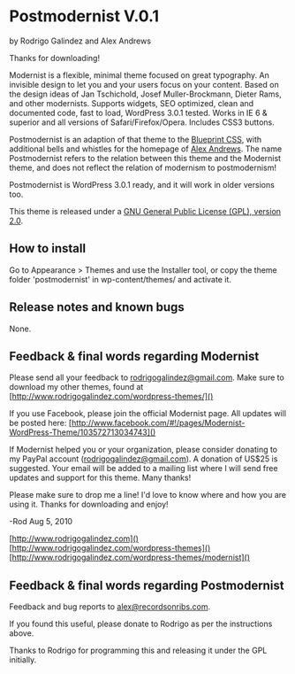 # Postmodernist V.0.1 #
by Rodrigo Galindez and Alex Andrews

Thanks for downloading!

Modernist is a flexible, minimal theme focused on great typography. An invisible design to let you and your users focus on your content. Based on the design ideas of Jan Tschichold, Josef Muller-Brockmann, Dieter Rams, and other modernists. Supports widgets, SEO optimized, clean and documented code, fast to load, WordPress 3.0.1 tested. Works in IE 6 & superior and all versions of Safari/Firefox/Opera. Includes CSS3 buttons.

Postmodernist is an adaption of that theme to the [Blueprint CSS](http://www.blueprintcss.org/), with additional bells and whistles for the homepage of [Alex Andrews](http://alexandrews.info). The name Postmodernist refers to the relation between this theme and the Modernist theme, and does not reflect the relation of modernism to postmodernism!

Postmodernist is WordPress 3.0.1 ready, and it will work in older versions too.

This theme is released under a [GNU General Public License (GPL), version 2.0](http://www.gnu.org/licenses/gpl-2.0.html).

How to install
--------------

Go to Appearance > Themes and use the Installer tool, or copy the theme folder 'postmodernist' in wp-content/themes/ and activate it.

Release notes and known bugs
----------------------------

None.

Feedback & final words regarding Modernist
-------------------------------------------

Please send all your feedback to rodrigogalindez@gmail.com. Make sure to download my other themes, found at [http://www.rodrigogalindez.com/wordpress-themes/]()

If you use Facebook, please join the official Modernist page. All updates will be posted here: [http://www.facebook.com/#!/pages/Modernist-WordPress-Theme/103572713034743]()

If Modernist helped you or your organization, please consider donating to my PayPal account ([rodrigogalindez@gmail.com](mailto:rodrigogalindez@gmail.com)). A donation of US$25 is suggested. Your email will be added to a mailing list where I will send free updates and support for this theme. Many thanks!

Please make sure to drop me a line! I'd love to know where and how you are using it. Thanks for downloading and enjoy!

-Rod
Aug 5, 2010

[http://www.rodrigogalindez.com]()
[http://www.rodrigogalindez.com/wordpress-themes]()
[http://www.rodrigogalindez.com/wordpress-themes/modernist]()

Feedback & final words regarding Postmodernist
-----------------------------------------------

Feedback and bug reports to [alex@recordsonribs.com](mailto:alex@recordsonribs.com).

If you found this useful, please donate to Rodrigo as per the instructions above.

Thanks to Rodrigo for programming this and releasing it under the GPL initially.